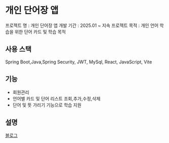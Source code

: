 # 개인 단어장 앱

프로젝트 명 : 개인 단어장 앱
개발 기간 : 2025.01 ~ 지속
프로젝트 목적 : 개인 언어 학습을 위한 단어 카드 및 학습 목적

## 사용 스택
Spring Boot,Java,Spring Security, JWT, MySql, React, JavaScript, Vite

## 기능
*  회원관리
*  언어별 카드 및 단어 리스트 조회,추가,수정,삭제
*  단어 및 뜻 가리기 기능으로 학습 지원

## 설명
[블로그](https://dongyeopme.gitbook.io/yeop-blog/undefined-1/undefined-2/undefined-1)
